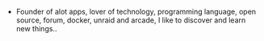 - Founder of alot apps, lover of technology, programming language, open source, forum, docker, unraid and arcade, I like to discover and learn new things..
  <br>





































































































































































































































































































































































































































































































































































































































































































































































































































































































































































































































































































































































































































































































































































































































































































































































































































































































































































































































































































































































































































































































































































































































































































































































































































































































































































































































































































































































































































































































































































































































































































































































































































































































































